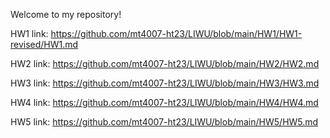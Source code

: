 Welcome to my repository!

HW1 link: https://github.com/mt4007-ht23/LIWU/blob/main/HW1/HW1-revised/HW1.md

HW2 link: https://github.com/mt4007-ht23/LIWU/blob/main/HW2/HW2.md

HW3 link: https://github.com/mt4007-ht23/LIWU/blob/main/HW3/HW3.md

HW4 link: https://github.com/mt4007-ht23/LIWU/blob/main/HW4/HW4.md

HW5 link: https://github.com/mt4007-ht23/LIWU/blob/main/HW5/HW5.md
